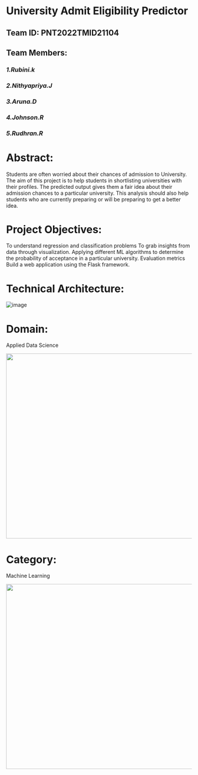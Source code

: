 # University Admit Eligibility Predictor



## Team ID: PNT2022TMID21104
## Team Members: 
### *1.Rubini.k*<br />
### *2.Nithyapriya.J*<br />
### *3.Aruna.D*<br />
### *4.Johnson.R*<br />
### *5.Rudhran.R*

# Abstract:
Students are often worried about their chances of admission to University. The aim of this project is to help students in shortlisting universities with their profiles. The predicted output gives them a fair idea about their admission chances to a particular university. This analysis should also help students who are currently preparing or will be preparing to get a better idea.

# Project Objectives:
To understand regression and classification problems To grab insights from data through visualization. Applying different ML algorithms to determine the probability of acceptance in a particular university. Evaluation metrics Build a web application using the Flask framework.

# Technical Architecture:
![image](https://user-images.githubusercontent.com/116719711/202258948-58b503c8-7146-4e2d-8ef2-e78387d6a6c7.png)

# Domain:
Applied Data Science

<img src="https://cdn.dribbble.com/users/143861/screenshots/2951104/immuta_philanthropy_dribbble.gif"
 width="700" height="500" />

# Category:
Machine Learning

<img src="https://www.analyticsinsight.net/wp-content/uploads/2020/03/AI_Animated.gif"
 width="700" height="500" />
